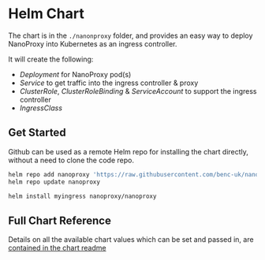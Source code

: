 # Helm Chart

The chart is in the `./nanonproxy` folder, and provides an easy way to deploy NanoProxy into Kubernetes as an ingress
controller.

It will create the following:

- _Deployment_ for NanoProxy pod(s)
- _Service_ to get traffic into the ingress controller & proxy
- _ClusterRole_, _ClusterRoleBinding_ & _ServiceAccount_ to support the ingress controller
- _IngressClass_

## Get Started

Github can be used as a remote Helm repo for installing the chart directly, without a need to clone the code repo.

```bash
helm repo add nanoproxy 'https://raw.githubusercontent.com/benc-uk/nanoproxy/main/deploy/helm'
helm repo update nanoproxy
```

```bash
helm install myingress nanoproxy/nanoproxy
```

## Full Chart Reference

Details on all the available chart values which can be set and passed in, are
[contained in the chart readme](./nanoproxy/)
